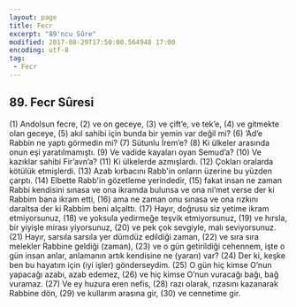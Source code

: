 ```yaml
---
layout: page
title: Fecr
excerpt: "89'ncu Sûre"
modified: 2017-08-29T17:50:00.564948 17:00
encoding: utf-8
tag: 
 - Fecr
---
```


## 89. Fecr Sûresi

(1) Andolsun fecre,	
(2) ve on geceye,
(3) ve çift’e, ve tek’e,
(4) ve gitmekte olan geceye, 
(5) akıl sahibi için bunda bir yemin var değil mi?
(6) ’Ad’e Rabbin ne yaptı görmedin mi?
(7) Sütunlu İrem’e?
(8) Ki ülkeler arasında onun eşi yaratılmamıştı.
(9) Ve vadide kayaları oyan Semud’a?
(10) Ve kazıklar sahibi Fir’avn’a?
(11) Ki ülkelerde azmışlardı.
(12) Çokları oralarda kötülük etmişlerdi.
(13) Azab kırbacını Rabb'in onların üzerine bu yüzden çarptı.
(14) Elbette Rabb'in gözetleme yerindedir,
(15) fakat insan ne zaman Rabbi kendisini sınasa ve ona ikramda bulunsa ve ona ni’met verse der ki Rabbim bana ikram etti,
(16) ama ne zaman onu sınasa ve ona rızkını daraltsa der ki Rabbim beni alçalttı.
(17) Hayır, doğrusu siz yetime ikram etmiyorsunuz,
(18) ve yoksula yedirmeğe teşvik etmiyorsunuz,
(19) ve hırsla, bir yiyişle mirası yiyorsunuz, 
(20) ve pek çok sevgiyle, malı seviyorsunuz.
(21) Hayır, sarsıla sarsıla yer dümdüz edildiği zaman,
(22) ve sıra sıra melekler Rabbine geldiği (zaman),
(23) ve o gün getirildiği cehennem, işte o gün insan anlar, anlamanın artık kendisine ne (yararı) var?
(24) Der ki, keşke ben bu hayatım için (iyi işler) gönderseydim.
(25) O gün hiç kimse O’nun yapacağı azabı, azab edemez,
(26) ve hiç kimse O’nun vuracağı bağı, bağ vuramaz.
(27) Ve ey huzura eren nefis,
(28) razı olarak, rızasını kazanarak Rabbine dön,
(29) ve kullarım arasına gir,
(30) ve cennetime gir.
